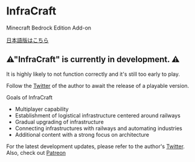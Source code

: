 # InfraCraft

Minecraft Bedrock Edition Add-on

[日本語版はこちら](README.md)

## ⚠"InfraCraft" is currently in development. ⚠

It is highly likely to not function correctly and it's still too early to play.

Follow the [Twitter](https://twitter.com/RBS_Haruru) of the author to await the release of a playable version.

Goals of InfraCraft

- Multiplayer capability
- Establishment of logistical infrastructure centered around railways
- Gradual upgrading of infrastructure
- Connecting infrastructures with railways and automating industries
- Additional content with a strong focus on architecture

For the latest development updates, please refer to the author's [Twitter](https://twitter.com/RBS_Haruru).
Also, check out [Patreon](https://www.patreon.com/_rbs)
